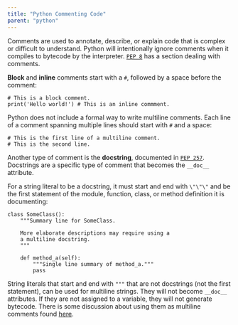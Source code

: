 ```yaml
---
title: "Python Commenting Code"
parent: "python"
---
```


Comments are used to annotate, describe, or explain code that is complex or difficult to understand. Python will intentionally ignore comments when it compiles to bytecode by the interpreter. [`PEP 8`](https://www.python.org/dev/peps/pep-0008/#comments) has a section dealing with comments.

**Block** and **inline** comments start with a `#`, followed by a space before the comment:

    # This is a block comment.
    print('Hello world!') # This is an inline commment.

Python does not include a formal way to write multiline comments. Each line of a comment spanning multiple lines should start with `#` and a space:

    # This is the first line of a multiline comment.
    # This is the second line.

Another type of comment is the **docstring**, documented in [`PEP 257`](https://www.python.org/dev/peps/pep-0257/). Docstrings are a specific type of comment that becomes the `__doc__` attribute.

For a string literal to be a docstring, it must start and end with `\"\"\"` and be the first statement of the module, function, class, or method definition it is documenting:

    class SomeClass():
        """Summary line for SomeClass.

        More elaborate descriptions may require using a
        a multiline docstring.
        """

        def method_a(self):
            """Single line summary of method_a."""
            pass

String literals that start and end with `"""` that are not docstrings (not the first statement), can be used for multiline strings. They will not become `__doc__` attributes. If they are not assigned to a variable, they will not generate bytecode. There is some discussion about using them as multiline comments found [here](http://stackoverflow.com/questions/7696924/multiline-comments-in-python).
